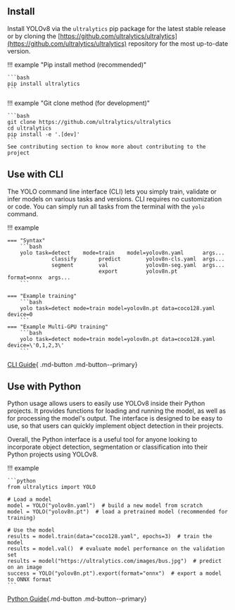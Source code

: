 ## Install

Install YOLOv8 via the `ultralytics` pip package for the latest stable release or by cloning
the [https://github.com/ultralytics/ultralytics](https://github.com/ultralytics/ultralytics) repository for the most
up-to-date version.

!!! example "Pip install method (recommended)"

    ```bash
    pip install ultralytics
    ```

!!! example "Git clone method (for development)"

    ```bash
    git clone https://github.com/ultralytics/ultralytics
    cd ultralytics
    pip install -e '.[dev]'
    ```
    See contributing section to know more about contributing to the project

## Use with CLI

The YOLO command line interface (CLI) lets you simply train, validate or infer models on various tasks and versions.
CLI requires no customization or code. You can simply run all tasks from the terminal with the `yolo` command.

!!! example

    === "Syntax"
        ```bash
        yolo task=detect    mode=train    model=yolov8n.yaml      args...
                  classify       predict        yolov8n-cls.yaml  args...
                  segment        val            yolov8n-seg.yaml  args...
                                 export         yolov8n.pt        format=onnx  args...
        ```

    === "Example training"
        ```bash
        yolo task=detect mode=train model=yolov8n.pt data=coco128.yaml device=0
        ```
    === "Example Multi-GPU training"
        ```bash
        yolo task=detect mode=train model=yolov8n.pt data=coco128.yaml device=\'0,1,2,3\'
        ```

[CLI Guide](cli.md){ .md-button .md-button--primary}

## Use with Python

Python usage allows users to easily use YOLOv8 inside their Python projects. It provides functions for loading and
running the model, as well as for processing the model's output. The interface is designed to be easy to use, so that
users can quickly implement object detection in their projects.

Overall, the Python interface is a useful tool for anyone looking to incorporate object detection, segmentation or
classification into their Python projects using YOLOv8.

!!! example

    ```python
    from ultralytics import YOLO

    # Load a model
    model = YOLO("yolov8n.yaml")  # build a new model from scratch
    model = YOLO("yolov8n.pt")  # load a pretrained model (recommended for training)
    
    # Use the model
    results = model.train(data="coco128.yaml", epochs=3)  # train the model
    results = model.val()  # evaluate model performance on the validation set
    results = model("https://ultralytics.com/images/bus.jpg")  # predict on an image
    success = YOLO("yolov8n.pt").export(format="onnx")  # export a model to ONNX format
    ```

[Python Guide](python.md){.md-button .md-button--primary}
